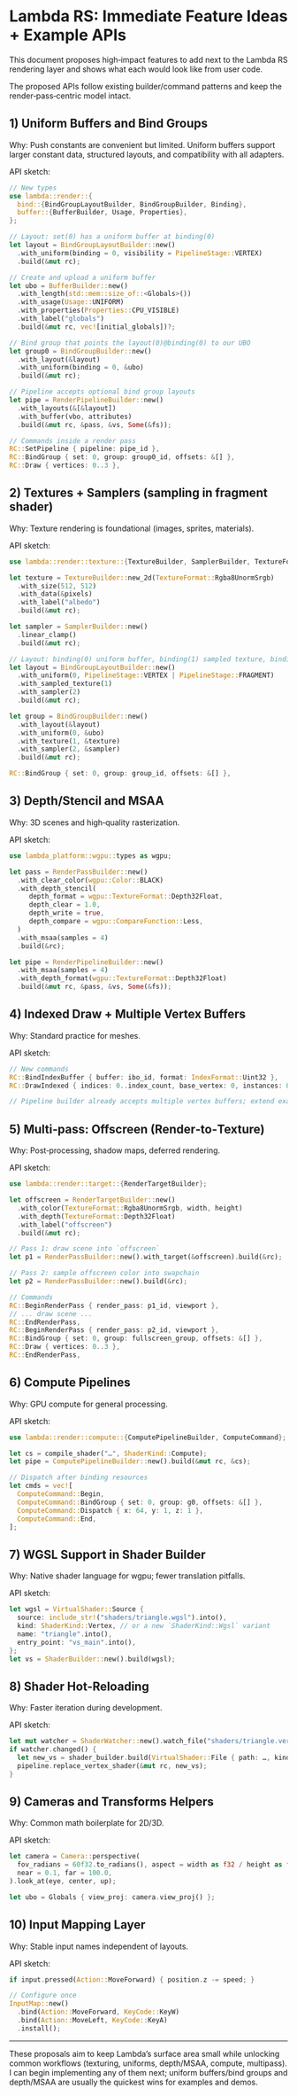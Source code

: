 # Lambda RS: Immediate Feature Ideas + Example APIs

This document proposes high‑impact features to add next to the Lambda RS
rendering layer and shows what each would look like from user code.

The proposed APIs follow existing builder/command patterns and keep the
render‑pass‑centric model intact.

## 1) Uniform Buffers and Bind Groups

Why: Push constants are convenient but limited. Uniform buffers support larger
constant data, structured layouts, and compatibility with all adapters.

API sketch:

```rust
// New types
use lambda::render::{
  bind::{BindGroupLayoutBuilder, BindGroupBuilder, Binding},
  buffer::{BufferBuilder, Usage, Properties},
};

// Layout: set(0) has a uniform buffer at binding(0)
let layout = BindGroupLayoutBuilder::new()
  .with_uniform(binding = 0, visibility = PipelineStage::VERTEX)
  .build(&mut rc);

// Create and upload a uniform buffer
let ubo = BufferBuilder::new()
  .with_length(std::mem::size_of::<Globals>())
  .with_usage(Usage::UNIFORM)
  .with_properties(Properties::CPU_VISIBLE)
  .with_label("globals")
  .build(&mut rc, vec![initial_globals])?;

// Bind group that points the layout(0)@binding(0) to our UBO
let group0 = BindGroupBuilder::new()
  .with_layout(&layout)
  .with_uniform(binding = 0, &ubo)
  .build(&mut rc);

// Pipeline accepts optional bind group layouts
let pipe = RenderPipelineBuilder::new()
  .with_layouts(&[&layout])
  .with_buffer(vbo, attributes)
  .build(&mut rc, &pass, &vs, Some(&fs));

// Commands inside a render pass
RC::SetPipeline { pipeline: pipe_id },
RC::BindGroup { set: 0, group: group0_id, offsets: &[] },
RC::Draw { vertices: 0..3 },
```

## 2) Textures + Samplers (sampling in fragment shader)

Why: Texture rendering is foundational (images, sprites, materials).

API sketch:

```rust
use lambda::render::texture::{TextureBuilder, SamplerBuilder, TextureFormat};

let texture = TextureBuilder::new_2d(TextureFormat::Rgba8UnormSrgb)
  .with_size(512, 512)
  .with_data(&pixels)
  .with_label("albedo")
  .build(&mut rc);

let sampler = SamplerBuilder::new()
  .linear_clamp()
  .build(&mut rc);

// Layout: binding(0) uniform buffer, binding(1) sampled texture, binding(2) sampler
let layout = BindGroupLayoutBuilder::new()
  .with_uniform(0, PipelineStage::VERTEX | PipelineStage::FRAGMENT)
  .with_sampled_texture(1)
  .with_sampler(2)
  .build(&mut rc);

let group = BindGroupBuilder::new()
  .with_layout(&layout)
  .with_uniform(0, &ubo)
  .with_texture(1, &texture)
  .with_sampler(2, &sampler)
  .build(&mut rc);

RC::BindGroup { set: 0, group: group_id, offsets: &[] },
```

## 3) Depth/Stencil and MSAA

Why: 3D scenes and high‑quality rasterization.

API sketch:

```rust
use lambda_platform::wgpu::types as wgpu;

let pass = RenderPassBuilder::new()
  .with_clear_color(wgpu::Color::BLACK)
  .with_depth_stencil(
     depth_format = wgpu::TextureFormat::Depth32Float,
     depth_clear = 1.0,
     depth_write = true,
     depth_compare = wgpu::CompareFunction::Less,
  )
  .with_msaa(samples = 4)
  .build(&rc);

let pipe = RenderPipelineBuilder::new()
  .with_msaa(samples = 4)
  .with_depth_format(wgpu::TextureFormat::Depth32Float)
  .build(&mut rc, &pass, &vs, Some(&fs));
```

## 4) Indexed Draw + Multiple Vertex Buffers

Why: Standard practice for meshes.

API sketch:

```rust
// New commands
RC::BindIndexBuffer { buffer: ibo_id, format: IndexFormat::Uint32 },
RC::DrawIndexed { indices: 0..index_count, base_vertex: 0, instances: 0..1 },

// Pipeline builder already accepts multiple vertex buffers; extend examples to show slot 1,2…
```

## 5) Multi‑pass: Offscreen (Render‑to‑Texture)

Why: Post‑processing, shadow maps, deferred rendering.

API sketch:

```rust
use lambda::render::target::{RenderTargetBuilder};

let offscreen = RenderTargetBuilder::new()
  .with_color(TextureFormat::Rgba8UnormSrgb, width, height)
  .with_depth(TextureFormat::Depth32Float)
  .with_label("offscreen")
  .build(&mut rc);

// Pass 1: draw scene into `offscreen`
let p1 = RenderPassBuilder::new().with_target(&offscreen).build(&rc);

// Pass 2: sample offscreen color into swapchain
let p2 = RenderPassBuilder::new().build(&rc);

// Commands
RC::BeginRenderPass { render_pass: p1_id, viewport },
// ... draw scene ...
RC::EndRenderPass,
RC::BeginRenderPass { render_pass: p2_id, viewport },
RC::BindGroup { set: 0, group: fullscreen_group, offsets: &[] },
RC::Draw { vertices: 0..3 },
RC::EndRenderPass,
```

## 6) Compute Pipelines

Why: GPU compute for general processing.

API sketch:

```rust
use lambda::render::compute::{ComputePipelineBuilder, ComputeCommand};

let cs = compile_shader("…", ShaderKind::Compute);
let pipe = ComputePipelineBuilder::new().build(&mut rc, &cs);

// Dispatch after binding resources
let cmds = vec![
  ComputeCommand::Begin,
  ComputeCommand::BindGroup { set: 0, group: g0, offsets: &[] },
  ComputeCommand::Dispatch { x: 64, y: 1, z: 1 },
  ComputeCommand::End,
];
```

## 7) WGSL Support in Shader Builder

Why: Native shader language for wgpu; fewer translation pitfalls.

API sketch:

```rust
let wgsl = VirtualShader::Source {
  source: include_str!("shaders/triangle.wgsl").into(),
  kind: ShaderKind::Vertex, // or a new `ShaderKind::Wgsl` variant
  name: "triangle".into(),
  entry_point: "vs_main".into(),
};
let vs = ShaderBuilder::new().build(wgsl);
```

## 8) Shader Hot‑Reloading

Why: Faster iteration during development.

API sketch:

```rust
let mut watcher = ShaderWatcher::new().watch_file("shaders/triangle.vert");
if watcher.changed() {
  let new_vs = shader_builder.build(VirtualShader::File { path: …, kind: …, name: …, entry_point: … });
  pipeline.replace_vertex_shader(&mut rc, new_vs);
}
```

## 9) Cameras and Transforms Helpers

Why: Common math boilerplate for 2D/3D.

API sketch:

```rust
let camera = Camera::perspective(
  fov_radians = 60f32.to_radians(), aspect = width as f32 / height as f32,
  near = 0.1, far = 100.0,
).look_at(eye, center, up);

let ubo = Globals { view_proj: camera.view_proj() };
```

## 10) Input Mapping Layer

Why: Stable input names independent of layouts.

API sketch:

```rust
if input.pressed(Action::MoveForward) { position.z -= speed; }

// Configure once
InputMap::new()
  .bind(Action::MoveForward, KeyCode::KeyW)
  .bind(Action::MoveLeft, KeyCode::KeyA)
  .install();
```

---

These proposals aim to keep Lambda’s surface area small while unlocking common
workflows (texturing, uniforms, depth/MSAA, compute, multipass). I can begin
implementing any of them next; uniform buffers/bind groups and depth/MSAA are
usually the quickest wins for examples and demos.

